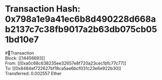 
Transaction Hash: 0x798a1e9a41ec6b8d490228d668ab2137c7c38fb9017a2b63db075cb051bd10e7
====================================================================================
  
#💸Transaction  
Block: [[14456693]]  
From: [[0xa0c68c638235ee32657e8f720a23cec1bfc77c77]]  
To: [[0x8484ef722627bf18ca5ae6bcf031c23e6e922b30]]  
Transferred: 0.002557 Ether